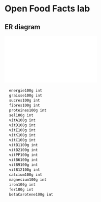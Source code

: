 # Open Food Facts lab 

## ER diagram

![er diagram](/ERD.pdf)
```
  energie100g int 
  graisse100g int 
  sucres100g int 
  fibres100g int 
  proteines100g int 
  sel100g int 
  vitA100g int 
  vitD100g int 
  vitE100g int 
  vitK100g int 
  vitC100g int 
  vitB1100g int 
  vitB2100g int  
  vitPP100g int 
  vitB6100g int 
  vitB9100g int 
  vitB12100g int
  calcium100g int 
  magnesium100g int 
  iron100g int 
  fer100g int 
  betaCarotene100g int
  ```